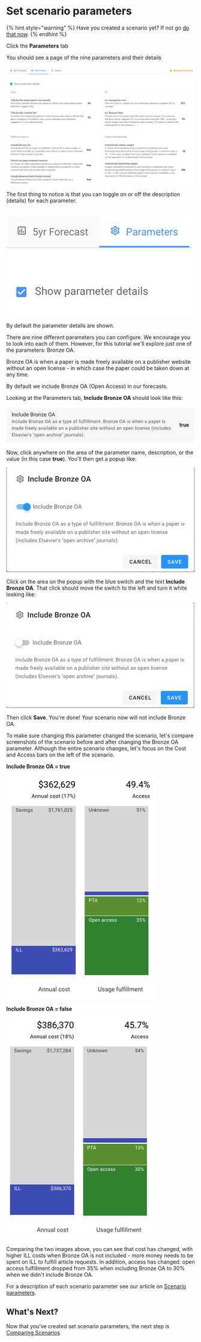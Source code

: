 # Set scenario parameters

{% hint style="warning" %}
Have you created a scenario yet? If not go [do that now](create-and-work-with-scenarios.md).
{% endhint %}

Click the **Parameters** tab

You should see a page of the nine parameters and their details

![](../.gitbook/assets/parameters-tab.png)

The first thing to notice is that you can toggle on or off the description (details) for each parameter.

![](../.gitbook/assets/parameter-details.png)

By default the parameter details are shown.

There are nine different parameters you can configure. We encourage you to look into each of them. However, for this tutorial we'll explore just one of the parameters: Bronze OA.&#x20;

Bronze OA is when a paper is made freely available on a publisher website without an open license - in which case the paper could be taken down at any time.&#x20;

By default we include Bronze OA (Open Access) in our forecasts.&#x20;

Looking at the Parameters tab, **Include Bronze OA** should look like this:

![Include Bronze OA (Open Access) = true](../.gitbook/assets/scenario-params-bronze-oa-true.png)

Now, click anywhere on the area of the parameter name, description, or the value (in this case **true**). You'll then get a popup like:

![Bronze OA (Open Access) popup, toggled to True](../.gitbook/assets/scenario-params-bronze-oa-popup.png)

Click on the area on the popup with the blue switch and the text **Include Bronze OA**. That click should move the switch to the left and turn it white looking like:

![Bronze OA (Open Access) popup, toggled to False](../.gitbook/assets/scenario-params-bronze-oa-popup-false.png)

Then click **Save**. You're done! Your scenario now will not include Bronze OA.&#x20;

To make sure changing this parameter changed the scenario, let's compare screenshots of the scenario before and after changing the Bronze OA parameter. Although the entire scenario changes, let's focus on the Cost and Access bars on the left of the scenario.&#x20;

**Include Bronze OA = true**

![](../.gitbook/assets/scenario-bronze-oa-true-just-bars.png)

**Include Bronze OA = false**

![](../.gitbook/assets/scenario-bronze-oa-false-just-bars.png)

Comparing the two images above, you can see that cost has changed, with higher ILL costs when Bronze OA is not included - more money needs to be spent on ILL to fulfill article requests. In addition, access has changed: open access fulfillment dropped from 35% when including Bronze OA to 30% when we didn't include Bronze OA.



For a description of each scenario parameter see our article on [Scenario parameters](../reference/scenario-parameters.md).

## **What's Next?**

Now that you’ve created set scenario parameters, the next step is [Comparing Scenarios](comparing-scenarios.md)

